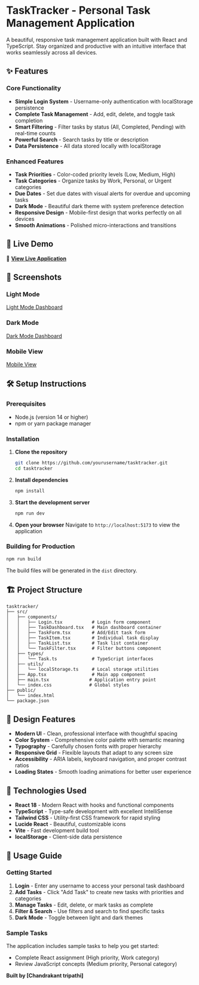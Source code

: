 # TaskTracker - Personal Task Management Application

A beautiful, responsive task management application built with React and TypeScript. Stay organized and productive with an intuitive interface that works seamlessly across all devices.

## ✨ Features

### Core Functionality
- **Simple Login System** - Username-only authentication with localStorage persistence
- **Complete Task Management** - Add, edit, delete, and toggle task completion
- **Smart Filtering** - Filter tasks by status (All, Completed, Pending) with real-time counts
- **Powerful Search** - Search tasks by title or description
- **Data Persistence** - All data stored locally with localStorage

### Enhanced Features
- **Task Priorities** - Color-coded priority levels (Low, Medium, High)
- **Task Categories** - Organize tasks by Work, Personal, or Urgent categories
- **Due Dates** - Set due dates with visual alerts for overdue and upcoming tasks
- **Dark Mode** - Beautiful dark theme with system preference detection
- **Responsive Design** - Mobile-first design that works perfectly on all devices
- **Smooth Animations** - Polished micro-interactions and transitions

## 🚀 Live Demo

🔗 **[View Live Application](https://task-tracker-chandrakant.netlify.app/)**

## 📱 Screenshots

### Light Mode
[Light Mode Dashboard](https://drive.google.com/file/d/1xnm5MxPx9dL84gkz6Jpxcu7rOjtwD705/view?usp=sharing)

### Dark Mode
[Dark Mode Dashboard](https://drive.google.com/file/d/1kdK3A46nDUjuZp7H-u5CujFMwZJXrdrH/view?usp=sharing)

### Mobile View
[Mobile View](https://drive.google.com/file/d/12wpdK-DuVMFq7MjZ8Uk7IZI4eHR1ZyfS/view?usp=sharing)


## 🛠️ Setup Instructions

### Prerequisites
- Node.js (version 14 or higher)
- npm or yarn package manager

### Installation

1. **Clone the repository**
   ```bash
   git clone https://github.com/yourusername/tasktracker.git
   cd tasktracker
   ```

2. **Install dependencies**
   ```bash
   npm install
   ```

3. **Start the development server**
   ```bash
   npm run dev
   ```

4. **Open your browser**
   Navigate to `http://localhost:5173` to view the application

### Building for Production

```bash
npm run build
```

The build files will be generated in the `dist` directory.

## 🏗️ Project Structure

```
tasktracker/
├── src/
│   ├── components/
│   │   ├── Login.tsx           # Login form component
│   │   ├── TaskDashboard.tsx   # Main dashboard container
│   │   ├── TaskForm.tsx        # Add/Edit task form
│   │   ├── TaskItem.tsx        # Individual task display
│   │   ├── TaskList.tsx        # Task list container
│   │   └── TaskFilter.tsx      # Filter buttons component
│   ├── types/
│   │   └── Task.ts             # TypeScript interfaces
│   ├── utils/
│   │   └── localStorage.ts     # Local storage utilities
│   ├── App.tsx                 # Main app component
│   ├── main.tsx               # Application entry point
│   └── index.css              # Global styles
├── public/
│   └── index.html
└── package.json
```

## 🎨 Design Features

- **Modern UI** - Clean, professional interface with thoughtful spacing
- **Color System** - Comprehensive color palette with semantic meaning
- **Typography** - Carefully chosen fonts with proper hierarchy
- **Responsive Grid** - Flexible layouts that adapt to any screen size
- **Accessibility** - ARIA labels, keyboard navigation, and proper contrast ratios
- **Loading States** - Smooth loading animations for better user experience

## 🔧 Technologies Used

- **React 18** - Modern React with hooks and functional components
- **TypeScript** - Type-safe development with excellent IntelliSense
- **Tailwind CSS** - Utility-first CSS framework for rapid styling
- **Lucide React** - Beautiful, customizable icons
- **Vite** - Fast development build tool
- **localStorage** - Client-side data persistence

## 🎯 Usage Guide

### Getting Started
1. **Login** - Enter any username to access your personal task dashboard
2. **Add Tasks** - Click "Add Task" to create new tasks with priorities and categories
3. **Manage Tasks** - Edit, delete, or mark tasks as complete
4. **Filter & Search** - Use filters and search to find specific tasks
5. **Dark Mode** - Toggle between light and dark themes

### Sample Tasks
The application includes sample tasks to help you get started:
- Complete React assignment (High priority, Work category)
- Review JavaScript concepts (Medium priority, Personal category)

**Built by [Chandrakant tripathi]**
